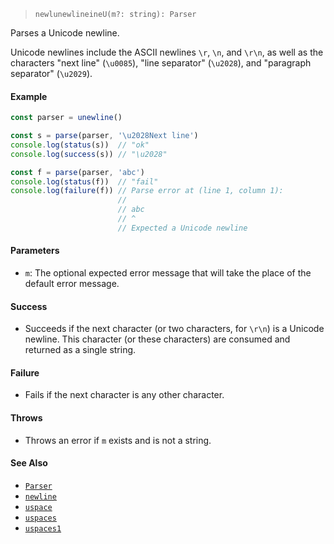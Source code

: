 <!--
 Copyright (c) 2020 Thomas J. Otterson
 
 This software is released under the MIT License.
 https://opensource.org/licenses/MIT
-->

> `newlunewlineineU(m?: string): Parser`

Parses a Unicode newline.

Unicode newlines include the ASCII newlines `\r`, `\n`, and `\r\n`, as well as the characters "next line" (`\u0085`), "line separator" (`\u2028`), and "paragraph separator" (`\u2029`).

#### Example

```javascript
const parser = unewline()

const s = parse(parser, '\u2028Next line')
console.log(status(s))  // "ok"
console.log(success(s)) // "\u2028"

const f = parse(parser, 'abc')
console.log(status(f))  // "fail"
console.log(failure(f)) // Parse error at (line 1, column 1):
                        //
                        // abc
                        // ^
                        // Expected a Unicode newline
```

#### Parameters

* `m`: The optional expected error message that will take the place of the default error message.

#### Success

* Succeeds if the next character (or two characters, for `\r\n`) is a Unicode newline. This character (or these characters) are consumed and returned as a single string.

#### Failure

* Fails if the next character is any other character.

#### Throws

* Throws an error if `m` exists and is not a string.

#### See Also

* [`Parser`](../types/parser.md)
* [`newline`](newline.md)
* [`uspace`](uspace.md)
* [`uspaces`](uspaces.md)
* [`uspaces1`](uspaces1.md)
